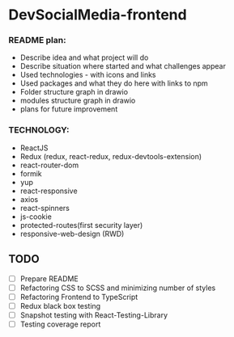 # DevSocialMedia-frontend



### README plan:
- Describe idea and what project will do
- Describe situation where started and what challenges appear
- Used technologies - with icons and links
- Used packages and what they do here with links to npm
- Folder structure graph in drawio
- modules structure graph in drawio
- plans for future improvement

### TECHNOLOGY:
- ReactJS
- Redux (redux, react-redux, redux-devtools-extension)
- react-router-dom
- formik
- yup
- react-responsive
- axios
- react-spinners
- js-cookie
- protected-routes(first security layer)
- responsive-web-design (RWD)


## TODO
- [ ] Prepare README
- [ ] Refactoring CSS to SCSS and minimizing number of styles
- [ ] Refactoring Frontend to TypeScript
- [ ] Redux black box testing
- [ ] Snapshot testing with React-Testing-Library
- [ ] Testing coverage report